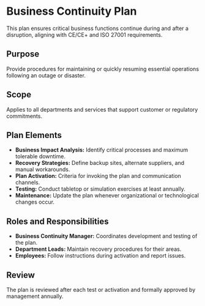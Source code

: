 # Business Continuity Plan

This plan ensures critical business functions continue during and after a disruption, aligning with CE/CE+ and ISO 27001 requirements.

## Purpose
Provide procedures for maintaining or quickly resuming essential operations following an outage or disaster.

## Scope
Applies to all departments and services that support customer or regulatory commitments.

## Plan Elements
- **Business Impact Analysis:** Identify critical processes and maximum tolerable downtime.
- **Recovery Strategies:** Define backup sites, alternate suppliers, and manual workarounds.
- **Plan Activation:** Criteria for invoking the plan and communication channels.
- **Testing:** Conduct tabletop or simulation exercises at least annually.
- **Maintenance:** Update the plan whenever organizational or technological changes occur.

## Roles and Responsibilities
- **Business Continuity Manager:** Coordinates development and testing of the plan.
- **Department Leads:** Maintain recovery procedures for their areas.
- **Employees:** Follow instructions during activation and report issues.

## Review
The plan is reviewed after each test or activation and formally approved by management annually.
